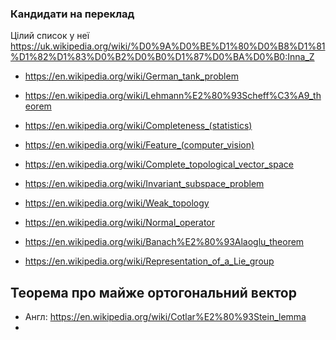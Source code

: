 ### Кандидати на переклад
Цілий список у неї https://uk.wikipedia.org/wiki/%D0%9A%D0%BE%D1%80%D0%B8%D1%81%D1%82%D1%83%D0%B2%D0%B0%D1%87%D0%BA%D0%B0:Inna_Z

- https://en.wikipedia.org/wiki/German_tank_problem
- https://en.wikipedia.org/wiki/Lehmann%E2%80%93Scheff%C3%A9_theorem
- https://en.wikipedia.org/wiki/Completeness_(statistics)
- https://en.wikipedia.org/wiki/Feature_(computer_vision)

- https://en.wikipedia.org/wiki/Complete_topological_vector_space
- https://en.wikipedia.org/wiki/Invariant_subspace_problem
- https://en.wikipedia.org/wiki/Weak_topology
- https://en.wikipedia.org/wiki/Normal_operator
- https://en.wikipedia.org/wiki/Banach%E2%80%93Alaoglu_theorem
- https://en.wikipedia.org/wiki/Representation_of_a_Lie_group

## Теорема про майже ортогональний вектор
- Англ: https://en.wikipedia.org/wiki/Cotlar%E2%80%93Stein_lemma
- 
